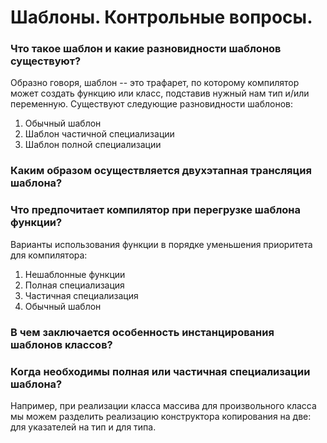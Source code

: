 # Шаблоны. Контрольные вопросы.
### Что такое шаблон и какие разновидности шаблонов существуют?
Образно говоря, шаблон -- это трафарет, по которому компилятор может создать функцию или класс, подставив нужный нам тип и/или переменную. Существуют следующие разновидности шаблонов:

1. Обычный шаблон
2. Шаблон частичной специализации
3. Шаблон полной специализации

### Каким образом осуществляется двухэтапная трансляция шаблона?


### Что предпочитает компилятор при перегрузке шаблона функции?
Варианты использования функции в порядке уменьшения приоритета для компилятора:

1. Нешаблонные функции
2. Полная специализация
3. Частичная специализация
4. Обычный шаблон

### В чем заключается особенность инстанцирования шаблонов классов?


### Когда необходимы полная или частичная специализации шаблона?
Например, при реализации класса массива для произвольного класса мы можем разделить реализацию конструктора копирования на две: для указателей на тип и для типа.  
